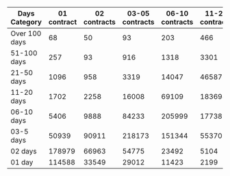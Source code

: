 | Days Category | 01 contract | 02 contracts | 03-05 contracts | 06-10 contracts | 11-20 contracts | 21-50 contracts | 51-100 contracts | Over 100 contracts | Sum   |
|---------------|-------------|--------------|-----------------|-----------------|-----------------|-----------------|------------------|--------------------|-------|
| Over 100 days | 68 | 50 | 93 | 203 | 466 | 1590 | 3076 | 1078 | 6624 |
| 51-100 days | 257 | 93 | 916 | 1318 | 3301 | 14468 | 10504 | 971 | 31828 |
| 21-50 days | 1096 | 958 | 3319 | 14047 | 46587 | 80090 | 10945 | 327 | 157369 |
| 11-20 days | 1702 | 2258 | 16008 | 69109 | 183694 | 90468 | 2364 | 34 | 365637 |
| 06-10 days | 5406 | 9888 | 84233 | 205999 | 177389 | 30253 | 911 | 1 | 514080 |
| 03-5 days | 50939 | 90911 | 218173 | 151344 | 55370 | 5266 | 111 | 0 | 572114 |
| 02 days | 178979 | 66963 | 54775 | 23492 | 5104 | 617 | 26 | 0 | 329956 |
| 01 day | 114588 | 33549 | 29012 | 11423 | 2199 | 327 | 12 | 13 | 191123 |
